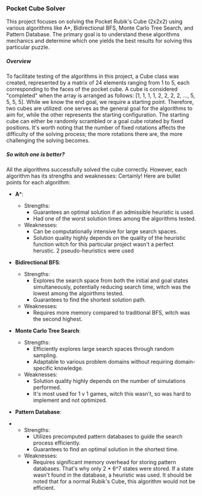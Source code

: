 ### Pocket Cube Solver
This project focuses on solving the Pocket Rubik's Cube (2x2x2) using various algorithms like A*, Bidirectional BFS, Monte Carlo Tree Search, and Pattern Database.
The primary goal is to understand these algorithms mechanics and determine which one yields the best results for solving this particular puzzle.

##### Overview
To facilitate testing of the algorithms in this project, a Cube class was created, represented by a matrix of 24 elements ranging from 1 to 5, each corresponding to the faces of the pocket cube. A cube is considered "completed" when the array is arranged as follows: [1, 1, 1, 1, 2, 2, 2, 2, ..., 5, 5, 5, 5]. While we know the end goal, we require a starting point. Therefore, two cubes are utilized: one serves as the general goal for the algorithms to aim for, while the other represents the starting configuration. The starting cube can either be randomly scrambled or a goal cube rotated by fixed positions. 
It's worth noting that the number of fixed rotations affects the difficulty of the solving process; the more rotations there are, the more challenging the solving becomes.

##### So witch one is better?
All the algorithms successfully solved the cube correctly. However, each algorithm has its strengths and weaknesses:
Certainly! Here are bullet points for each algorithm:

- **A***:
  - Strengths:
    - Guarantees an optimal solution if an admissible heuristic is used.
    - Had one of the worst solution times among the algorithms tested.
  - Weaknesses:
    - Can be computationally intensive for large search spaces.
    - Solution quality highly depends on the quality of the heuristic function witch for this particular project wasn't a perfect herustic. 2 pseudo-heuristics were used

- **Bidirectional BFS**:
  - Strengths:
    - Explores the search space from both the initial and goal states simultaneously, potentially reducing search time, witch was the lowest among the algoirthms tested.
    - Guarantees to find the shortest solution path.
  - Weaknesses:
    - Requires more memory compared to traditional BFS, witch was the second highest.

- **Monte Carlo Tree Search**:
  - Strengths:
    - Efficiently explores large search spaces through random sampling.
    - Adaptable to various problem domains without requiring domain-specific knowledge.
  - Weaknesses:
    - Solution quality highly depends on the number of simulations performed.
    - It's most used for 1 v 1 games, witch this wasn't, so was hard to implement and not optimized.

- **Pattern Database**:
- 
  - Strengths:
    - Utilizes precomputed pattern databases to guide the search process efficiently.
    - Guarantees to find an optimal solution in the shortest time.
  - Weaknesses:
    - Requires significant memory overhead for storing pattern databases. That's why only 2 * 6^7 states were stored. If a state wasn't found in the database, a heuristic was used. It should be noted that for a normal Rubik's Cube, this algorithm would not be efficient. 



